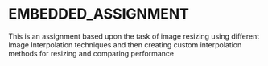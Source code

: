 # EMBEDDED_ASSIGNMENT
This is an assignment based upon the task of image resizing using different Image Interpolation techniques and then creating custom interpolation methods for resizing and comparing performance
